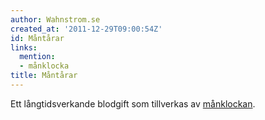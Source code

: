 ```yaml
---
author: Wahnstrom.se
created_at: '2011-12-29T09:00:54Z'
id: Måntårar
links:
  mention:
  - månklocka
title: Måntårar
---
```


Ett långtidsverkande blodgift som tillverkas av [månklockan].

  [månklockan]: månklocka